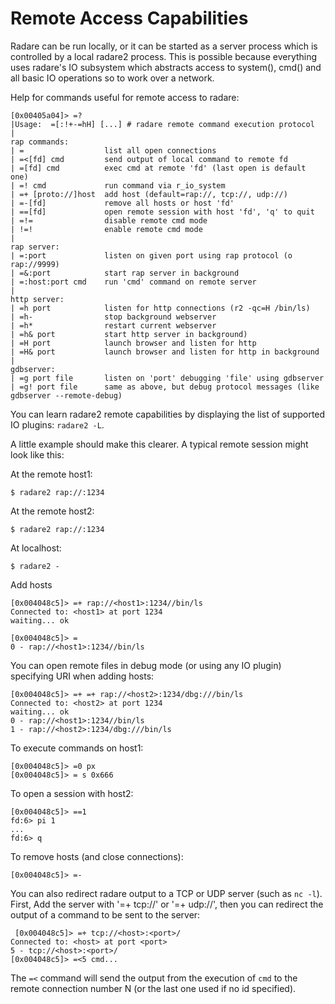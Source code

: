 # Remote Access Capabilities

Radare can be run locally, or it can be started as a server process which is controlled by a local
radare2 process. This is possible because everything uses radare's IO subsystem which abstracts access to system(), cmd() and all basic IO operations so to work over a network.

Help for commands useful for remote access to radare:

    [0x00405a04]> =?
    |Usage:  =[:!+-=hH] [...] # radare remote command execution protocol
    |
    rap commands:
    | =                  list all open connections
    | =<[fd] cmd         send output of local command to remote fd
    | =[fd] cmd          exec cmd at remote 'fd' (last open is default one)
    | =! cmd             run command via r_io_system
    | =+ [proto://]host  add host (default=rap://, tcp://, udp://)
    | =-[fd]             remove all hosts or host 'fd'
    | ==[fd]             open remote session with host 'fd', 'q' to quit
    | =!=                disable remote cmd mode
    | !=!                enable remote cmd mode
    |
    rap server:
    | =:port             listen on given port using rap protocol (o rap://9999)
    | =&:port            start rap server in background
    | =:host:port cmd    run 'cmd' command on remote server
    |
    http server:
    | =h port            listen for http connections (r2 -qc=H /bin/ls)
    | =h-                stop background webserver
    | =h*                restart current webserver
    | =h& port           start http server in background)
    | =H port            launch browser and listen for http
    | =H& port           launch browser and listen for http in background
    |
    gdbserver:
    | =g port file       listen on 'port' debugging 'file' using gdbserver
    | =g! port file      same as above, but debug protocol messages (like gdbserver --remote-debug)

You can learn radare2 remote capabilities by displaying the list of supported IO plugins: `radare2 -L`.

A little example should make this clearer. A typical remote session might look like this:

At the remote host1:

    $ radare2 rap://:1234

At the remote host2:

    $ radare2 rap://:1234

At localhost:

    $ radare2 -

Add hosts

    [0x004048c5]> =+ rap://<host1>:1234//bin/ls
    Connected to: <host1> at port 1234
    waiting... ok

    [0x004048c5]> =
    0 - rap://<host1>:1234//bin/ls

You can open remote files in debug mode (or using any IO plugin) specifying URI when adding hosts:

    [0x004048c5]> =+ =+ rap://<host2>:1234/dbg:///bin/ls
    Connected to: <host2> at port 1234
    waiting... ok
    0 - rap://<host1>:1234//bin/ls
    1 - rap://<host2>:1234/dbg:///bin/ls

To execute commands on host1:

    [0x004048c5]> =0 px
    [0x004048c5]> = s 0x666

To open a session with host2:

    [0x004048c5]> ==1
    fd:6> pi 1
    ...
    fd:6> q

To remove hosts (and close connections):

    [0x004048c5]> =-

You can also redirect radare output to a TCP or UDP server (such as `nc -l`). First, Add the server with '=+ tcp://' or '=+ udp://', then you can redirect the output of a command to be sent to the server:

     [0x004048c5]> =+ tcp://<host>:<port>/
    Connected to: <host> at port <port>
    5 - tcp://<host>:<port>/
    [0x004048c5]> =<5 cmd...

The `=<` command will send the output from the execution of `cmd` to the remote connection number N (or the last one used if no id specified).
